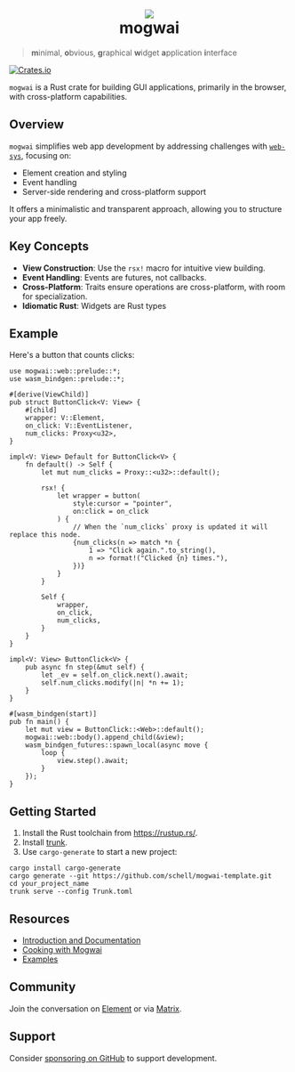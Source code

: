 <div align="center">
  <h1>
    <img src="https://raw.githubusercontent.com/schell/mogwai/master/img/gizmo.svg" />
    <br />
    mogwai
  </h1>
</div>

> **m**inimal, **o**bvious, **g**raphical **w**idget **a**pplication **i**nterface

[![Crates.io][ci]][cl]

[ci]: https://img.shields.io/crates/v/mogwai.svg
[cl]: https://crates.io/crates/mogwai/

`mogwai` is a Rust crate for building GUI applications, primarily in the
browser, with cross-platform capabilities.

## Overview

`mogwai` simplifies web app development by addressing challenges with
[`web-sys`](https://crates.io/crates/web-sys), focusing on:

- Element creation and styling
- Event handling
- Server-side rendering and cross-platform support

It offers a minimalistic and transparent approach, allowing you to structure your app freely.

## Key Concepts

- **View Construction**: Use the `rsx!` macro for intuitive view building.
- **Event Handling**: Events are futures, not callbacks.
- **Cross-Platform**: Traits ensure operations are cross-platform, with room for specialization.
- **Idiomatic Rust**: Widgets are Rust types

## Example

Here's a button that counts clicks:

```rust, no_run
use mogwai::web::prelude::*;
use wasm_bindgen::prelude::*;

#[derive(ViewChild)]
pub struct ButtonClick<V: View> {
    #[child]
    wrapper: V::Element,
    on_click: V::EventListener,
    num_clicks: Proxy<u32>,
}

impl<V: View> Default for ButtonClick<V> {
    fn default() -> Self {
        let mut num_clicks = Proxy::<u32>::default();

        rsx! {
            let wrapper = button(
                style:cursor = "pointer",
                on:click = on_click
            ) {
                // When the `num_clicks` proxy is updated it will replace this node.
                {num_clicks(n => match *n {
                    1 => "Click again.".to_string(),
                    n => format!("Clicked {n} times."),
                })}
            }
        }

        Self {
            wrapper,
            on_click,
            num_clicks,
        }
    }
}

impl<V: View> ButtonClick<V> {
    pub async fn step(&mut self) {
        let _ev = self.on_click.next().await;
        self.num_clicks.modify(|n| *n += 1);
    }
}

#[wasm_bindgen(start)]
pub fn main() {
    let mut view = ButtonClick::<Web>::default();
    mogwai::web::body().append_child(&view);
    wasm_bindgen_futures::spawn_local(async move {
        loop {
            view.step().await;
        }
    });
}
```

## Getting Started

1. Install the Rust toolchain from <https://rustup.rs/>.
2. Install [trunk](https://trunkrs.dev/).
3. Use `cargo-generate` to start a new project:

```shell
cargo install cargo-generate
cargo generate --git https://github.com/schell/mogwai-template.git
cd your_project_name
trunk serve --config Trunk.toml
```

## Resources

- [Introduction and Documentation](https://docs.rs/mogwai/latest/mogwai/web/an_introduction/index.html)
- [Cooking with Mogwai](https://zyghost.com/guides/mogwai-cookbook/index.html)
- [Examples](https://github.com/schell/mogwai/blob/main/examples/)

## Community

Join the conversation on
[Element](https://app.element.io/#/room/#mogwai:matrix.org) or via
[Matrix](https://matrix.to/#/!iABugogSTxJNzlrcMW:matrix.org?via=matrix.org).

## Support

Consider [sponsoring on GitHub](https://github.com/sponsors/schell/) to support
development.
